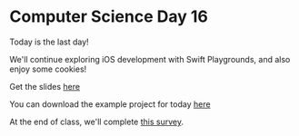 # Computer Science Day 16

<link href="index.css" rel="stylesheet">

Today is the last day!

We'll continue exploring iOS development with Swift Playgrounds, and also enjoy some cookies!

Get the slides [here](../presentation-pdfs/day16.pdf)

You can download the example project for today [here](../assets/Favorite%20Things.zip)

At the end of class, we'll complete [this survey](https://forms.gle/Rtp8DQemj55Znuuy8).